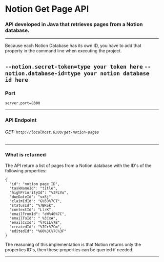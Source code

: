 # Notion Get Page API
### API developed in Java that retrieves pages from a Notion database.


---
Because each Notion Database has its own ID, you have to add that property in the command line when executing the project.

`--notion.secret-token=type your token here`
`--notion.database-id=type your notion database id here`
---
### Port

`server.port=8300`

---

### API Endpoint

###### GET: `http://localhost:8300/get-notion-pages`

---
### What is returned
The API return a list of pages from a Notion database with the ID's of the following properties:

```
{
  "id": "notion page ID",
  "taskNameId": "title",
  "highPriorityId": "%3FLVu",
  "dueDateId": "vxSj",
  "claimIdId": "G%5D%7CT",
  "statusId": "%7BRSk",
  "contextId": "LlrK",
  "emailFromId": "aW%40%7C",
  "emailToId": "_%3CxA",
  "emailCcId": "%7CiL%7B",
  "createdId": "%7Cr%7Cm",
  "editedId": "%60%3C%7C%3F"
}
```

The reasoning of this implementation is that Notion returns only the properties ID's, then these properties can be 
queried if needed.

---